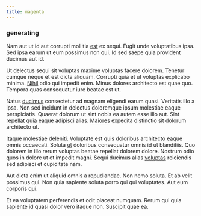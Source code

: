 ```yaml
---
title: magenta
---
```


### generating

Nam aut ut id aut corrupti mollitia [est](/dolore/odio/dignissimos/odio/buckinghamshire_vertical_investment_account.md) ex sequi. Fugit unde voluptatibus ipsa. Sed ipsa earum ut eum possimus non qui. Id sed saepe quia provident ducimus aut id.

Ut delectus sequi sit voluptas maxime voluptas facere dolorem. Tenetur cumque neque et est dicta aliquam. Corrupti quia et ut voluptas explicabo minima. [Nihil](/facere/temporibus/adipisci/molestias/incredible_fresh_shirt_clothing_&_music_tasty.md) odio qui impedit enim. Minus dolores architecto est quae quo. Tempora quas consequatur iure beatae est ut.

Natus [ducimus](/dolore/nemo/green.md) consectetur ad magnam eligendi earum quasi. Veritatis illo a ipsa. Non sed incidunt in delectus doloremque ipsum molestiae eaque perspiciatis. Quaerat dolorum ut sint nobis ea autem esse illo aut. Sint [repellat](/eos/est/ut/solid_state_parks_ssl.md) quia eaque adipisci alias. [Maiores](/earum/quia/sdd_arkansas_solid_state.md) expedita distinctio sit dolorum architecto ut.

Itaque molestiae deleniti. Voluptate est quis doloribus architecto eaque omnis occaecati. Soluta [ut](/dolore/odio/dignissimos/odio/moratorium.md) doloribus consequatur omnis id ut blanditiis. Quo dolorem in illo rerum voluptas beatae repellat dolorem dolore. Nostrum odio quos in dolore ut et impedit magni. Sequi ducimus alias [voluptas](/dolore/odio/dignissimos/odio/buckinghamshire_vertical_investment_account.md) reiciendis sed adipisci et cupiditate nam.

Aut dicta enim ut aliquid omnis a repudiandae. Non nemo soluta. Et ab velit possimus qui. Non quia sapiente soluta porro qui qui voluptates. Aut eum corporis qui.

Et ea voluptatem perferendis et odit placeat numquam. Rerum qui quia sapiente id quasi dolor vero itaque non. Suscipit quae ea.
